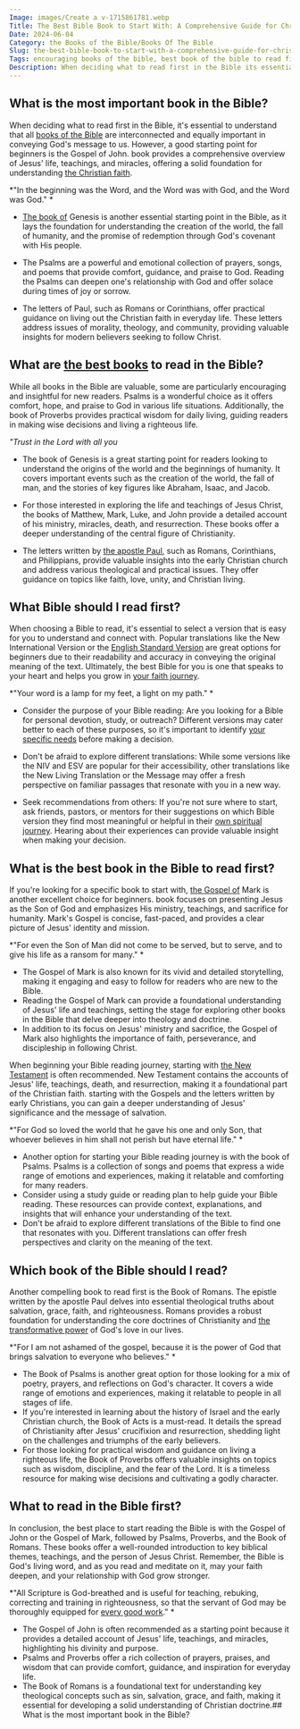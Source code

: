 ```yaml
---
Image: images/Create a v-1715861781.webp
Title: The Best Bible Book to Start With: A Comprehensive Guide for Christian Readers
Date: 2024-06-04
Category: the Books of the Bible/Books Of The Bible
Slug: the-best-bible-book-to-start-with-a-comprehensive-guide-for-christian-readers
Tags: encouraging books of the bible, best book of the bible to read first, best books to read in the bible, what part of the bible should i read first, what to read first in the bible, what should i read in the bible first, what should i read in the bible, what is the most important book in the bible, best bible books to read, favorite bible books, favorite books in the bible, most important books in the bible, the best books of the bible, which book of the bible should i read, what is the best book in the bible, what to read in the bible, best books of the bible to read, what bible should i read first, best books of the bible, the books of the bible, books of the bible
Description: When deciding what to read first in the Bible its essential to understand that all books of the Bible are interconnected and equally important in conveying Gods message to us However a good starting point for beginners is the Gospel of John book provides a comprehensive overview of Jesus life
---
```


## What is the most important book in the Bible?

When deciding what to read first in the Bible, it's essential to understand that all [books of the Bible](/discover-the-longest-chapter-in-the-bible-and-its-significance) are interconnected and equally important in conveying God's message to us. However, a good starting point for beginners is the Gospel of John.  book provides a comprehensive overview of Jesus' life, teachings, and miracles, offering a solid foundation for understanding [the Christian faith](/songs-about-prayer).

*"In the beginning was the Word, and the Word was with God, and the Word was God." *

- [The book of](/where-does-the-new-testament-begin-a-comprehensive-guide-for-christian-readers) Genesis is another essential starting point in the Bible, as it lays the foundation for understanding the creation of the world, the fall of humanity, and the promise of redemption through God's covenant with His people.

- The Psalms are a powerful and emotional collection of prayers, songs, and poems that provide comfort, guidance, and praise to God. Reading the Psalms can deepen one's relationship with God and offer solace during times of joy or sorrow.

- The letters of Paul, such as Romans or Corinthians, offer practical guidance on living out the Christian faith in everyday life. These letters address issues of morality, theology, and community, providing valuable insights for modern believers seeking to follow Christ.

## What are [the best books](/top-bible-books-for-strengthening-faith-during-struggles) to read in the Bible?

While all books in the Bible are valuable, some are particularly encouraging and insightful for new readers. Psalms is a wonderful choice as it offers comfort, hope, and praise to God in various life situations. Additionally, the book of Proverbs provides practical wisdom for daily living, guiding readers in making wise decisions and living a righteous life.

*"Trust in the Lord with all you*

- The book of Genesis is a great starting point for readers looking to understand the origins of the world and the beginnings of humanity. It covers important events such as the creation of the world, the fall of man, and the stories of key figures like Abraham, Isaac, and Jacob.

- For those interested in exploring the life and teachings of Jesus Christ, the books of Matthew, Mark, Luke, and John provide a detailed account of his ministry, miracles, death, and resurrection. These books offer a deeper understanding of the central figure of Christianity.

- The letters written by [the apostle Paul](/debunking-5-common-myths-about-christianity), such as Romans, Corinthians, and Philippians, provide valuable insights into the early Christian church and address various theological and practical issues. They offer guidance on topics like faith, love, unity, and Christian living.

## What Bible should I read first?

When choosing a Bible to read, it's essential to select a version that is easy for you to understand and connect with. Popular translations like the New International Version or the [English Standard Version](/baptist-vs-non-denominational-exploring-the-key-differences) are great options for beginners due to their readability and accuracy in conveying the original meaning of the text. Ultimately, the best Bible for you is one that speaks to your heart and helps you grow in [your faith journey](/unveiling-the-power-of-bible-study-fellowship-bsf-a-comprehensive-guide-to-spiritual-growth).

*"Your word is a lamp for my feet, a light on my path." *

- Consider the purpose of your Bible reading: Are you looking for a Bible for personal devotion, study, or outreach? Different versions may cater better to each of these purposes, so it's important to identify [your specific needs](/top-7-essential-christian-parenting-books-for-enlightened-families) before making a decision.

- Don't be afraid to explore different translations: While some versions like the NIV and ESV are popular for their accessibility, other translations like the New Living Translation or the Message may offer a fresh perspective on familiar passages that resonate with you in a new way.

- Seek recommendations from others: If you're not sure where to start, ask friends, pastors, or mentors for their suggestions on which Bible version they find most meaningful or helpful in their [own spiritual journey](/discover-the-longest-chapter-in-the-bible-and-its-significance). Hearing about their experiences can provide valuable insight when making your decision.

## What is the best book in the Bible to read first?

If you're looking for a specific book to start with, [the Gospel of](/unveiling-the-gospel-of-thomas-ultimate-guide-and-pdf-download) Mark is another excellent choice for beginners.  book focuses on presenting Jesus as the Son of God and emphasizes His ministry, teachings, and sacrifice for humanity. Mark's Gospel is concise, fast-paced, and provides a clear picture of Jesus' identity and mission.

*"For even the Son of Man did not come to be served, but to serve, and to give his life as a ransom for many." *

- The Gospel of Mark is also known for its vivid and detailed storytelling, making it engaging and easy to follow for readers who are new to the Bible. 
- Reading the Gospel of Mark can provide a foundational understanding of Jesus' life and teachings, setting the stage for exploring other books in the Bible that delve deeper into theology and doctrine.
- In addition to its focus on Jesus' ministry and sacrifice, the Gospel of Mark also highlights the importance of faith, perseverance, and discipleship in following Christ.

When beginning your Bible reading journey, starting with [the New Testament](/where-does-the-new-testament-begin-a-comprehensive-guide-for-christian-readers) is often recommended.  New Testament contains the accounts of Jesus' life, teachings, death, and resurrection, making it a foundational part of the Christian faith.  starting with the Gospels and the letters written by early Christians, you can gain a deeper understanding of Jesus' significance and the message of salvation.

*"For God so loved the world that he gave his one and only Son, that whoever believes in him shall not perish but have eternal life." *

- Another option for starting your Bible reading journey is with the book of Psalms. Psalms is a collection of songs and poems that express a wide range of emotions and experiences, making it relatable and comforting for many readers.
- Consider using a study guide or reading plan to help guide your Bible reading. These resources can provide context, explanations, and insights that will enhance your understanding of the text.
- Don't be afraid to explore different translations of the Bible to find one that resonates with you. Different translations can offer fresh perspectives and clarity on the meaning of the text.

## Which book of the Bible should I read?

Another compelling book to read first is the Book of Romans. The epistle written by the apostle Paul delves into essential theological truths about salvation, grace, faith, and righteousness. Romans provides a robust foundation for understanding the core doctrines of Christianity and [the transformative power](/10-essential-bible-verses-for-strength-and-encouragement) of God's love in our lives.

*"For I am not ashamed of the gospel, because it is the power of God that brings salvation to everyone who believes." *

- The Book of Psalms is another great option for those looking for a mix of poetry, prayers, and reflections on God's character. It covers a wide range of emotions and experiences, making it relatable to people in all stages of life.
- If you're interested in learning about the history of Israel and the early Christian church, the Book of Acts is a must-read. It details the spread of Christianity after Jesus' crucifixion and resurrection, shedding light on the challenges and triumphs of the early believers.
- For those looking for practical wisdom and guidance on living a righteous life, the Book of Proverbs offers valuable insights on topics such as wisdom, discipline, and the fear of the Lord. It is a timeless resource for making wise decisions and cultivating a godly character.

## What to read in the Bible first?

In conclusion, the best place to start reading the Bible is with the Gospel of John or the Gospel of Mark, followed by Psalms, Proverbs, and the Book of Romans. These books offer a well-rounded introduction to key biblical themes, teachings, and the person of Jesus Christ. Remember, the Bible is God's living word, and as you read and meditate on it, may your faith deepen, and your relationship with God grow stronger.

*"All Scripture is God-breathed and is useful for teaching, rebuking, correcting and training in righteousness, so that the servant of God may be thoroughly equipped for [every good work](/amazing-grace-lyrics)." *

- The Gospel of John is often recommended as a starting point because it provides a detailed account of Jesus' life, teachings, and miracles, highlighting his divinity and purpose.
- Psalms and Proverbs offer a rich collection of prayers, praises, and wisdom that can provide comfort, guidance, and inspiration for everyday life.
- The Book of Romans is a foundational text for understanding key theological concepts such as sin, salvation, grace, and faith, making it essential for developing a solid understanding of Christian doctrine.## What is the most important book in the Bible?